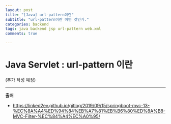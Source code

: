 ```yaml
---
layout: post
title: "[Java] url-pattern이란"
subtitle: "url-pattern이란 어떤 것인가."
categories: backend
tags: java backend jsp url-pattern web.xml
comments: true

---
```


# Java Servlet : url-pattern 이란

(추가 작성 예정)

---
**출처**
- https://linked2ev.github.io/gitlog/2019/09/15/springboot-mvc-13-%EC%8A%A4%ED%94%84%EB%A7%81%EB%B6%80%ED%8A%B8-MVC-Filter-%EC%84%A4%EC%A0%95/

